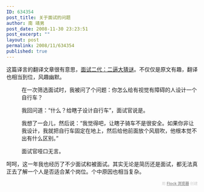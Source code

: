 ```yaml
---
ID: 634354
post_title: 关于面试的问题
author: 南 靖男
post_date: 2008-11-30 23:23:51
post_excerpt: ""
layout: post
permalink: 2008/11/634354
published: true
---
```

这篇译言的翻译文章很有意思，<a href="http://www.yeeyan.com/articles/view/2060/18931">面试二代：二逼大猜谜</a>。不仅仅是原文有趣，翻译也相当到位，风趣幽默。
<div style="margin-left: 40px;"><p>在一次筛选面试时，我被问了个问题：你怎么给有视觉有障碍的人设计一个自行车？</p> <p>我回问道：“什么？给瞎子设计自行车”，面试官说是。</p> <p>我想了一会儿，然后说：“我觉得吧，让瞎子骑车不是很安全。如果你非让我设计，我就把自行车固定在地上，然后给他前面放个风扇吹，他根本觉不出有什么区别。”</p> <p>面试官哑口无言。</p></div><p>呵呵，这一年我也经历了不少面试和被面试。其实无论是简历还是面试，都无法真正去了解一个人是否适合某个岗位。个中原因也相当复杂。
</p>   <div class="flockcredit" style="text-align: right; color: #CCC; font-size: x-small;">用 <a href="http://www.flock.com/blogged-with-flock" style="color: #999; font-weight: bold;" target="_new" title="Flock Browser">Flock 浏览器</a> 创建</div>